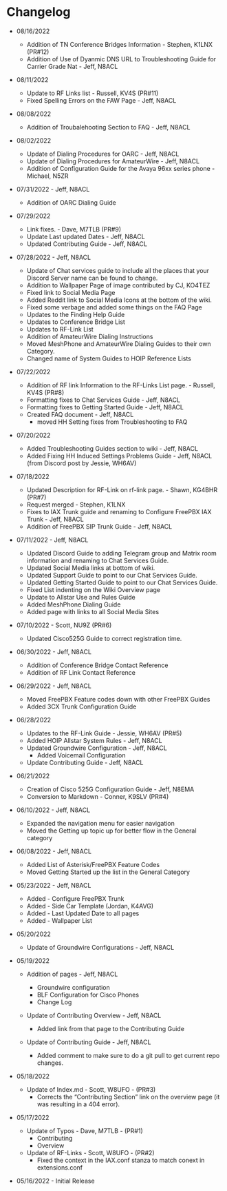 # Changelog

* 08/16/2022
    * Addition of TN Conference Bridges Information - Stephen, K1LNX (PR#12)
    * Addition of Use of Dyanmic DNS URL to Troubleshooting Guide for Carrier Grade Nat - Jeff, N8ACL

* 08/11/2022
    * Update to RF Links list - Russell, KV4S (PR#11)
    * Fixed Spelling Errors on the FAW Page - Jeff, N8ACL

* 08/08/2022
    * Addition of Troubalehooting Section to FAQ - Jeff, N8ACL

* 08/02/2022
    * Update of Dialing Procedures for OARC - Jeff, N8ACL
    * Update of Dialing Procedures for AmateurWire - Jeff, N8ACL
    * Addition of Configuration Guide for the Avaya 96xx series phone - Michael, N5ZR

* 07/31/2022 - Jeff, N8ACL
    * Addition of OARC Dialing Guide

* 07/29/2022 
    * Link fixes. - Dave, M7TLB (PR#9)
    * Update Last updated Dates - Jeff, N8ACL
    * Updated Contributing Guide - Jeff, N8ACL

* 07/28/2022 - Jeff, N8ACL
    * Update of Chat services guide to include all the places that your Discord Server name can be found to change.
    * Addition to Wallpaper Page of image contributed by CJ, KO4TEZ
    * Fixed link to Social Media Page
    * Added Reddit link to Social Media Icons at the bottom of the wiki.
    * Fixed some verbage and added some things on the FAQ Page
    * Updates to the Finding Help Guide
    * Updates to Conference Bridge List
    * Updates to RF-Link List
    * Addition of AmateurWire Dialing Instructions
    * Moved MeshPhone and AmateurWire Dialing Guides to their own Category.
    * Changed name of System Guides to HOIP Reference Lists

* 07/22/2022
    * Addition of RF link Information to the RF-Links List page. - Russell, KV4S (PR#8)
    * Formatting fixes to Chat Services Guide - Jeff, N8ACL
    * Formatting fixes to Getting Started Guide - Jeff, N8ACL
    * Created FAQ document - Jeff, N8ACL
        * moved HH Setting fixes from Troubleshooting to FAQ 

* 07/20/2022
    * Added Troubleshooting Guides section to wiki - Jeff, N8ACL
    * Added Fixing HH Induced Settings Problems Guide - Jeff, N8ACL (from Discord post by Jessie, WH6AV)

* 07/18/2022 
    * Updated Description for RF-Link on rf-link page. - Shawn, KG4BHR (PR#7)
    * Request merged - Stephen, K1LNX
    * Fixes to IAX Trunk guide and renaming to Configure FreePBX IAX Trunk - Jeff, N8ACL
    * Addition of FreePBX SIP Trunk Guide - Jeff, N8ACL

* 07/11/2022 - Jeff, N8ACL
    * Updated Discord Guide to adding Telegram group and Matrix room information and renaming to Chat Services Guide.
    * Updated Social Media links at bottom of wiki.
    * Updated Support Guide to point to our Chat Services Guide.
    * Updated Getting Started Guide to point to our Chat Services Guide.
    * Fixed List indenting on the Wiki Overview page
    * Update to Allstar Use and Rules Guide
    * Added MeshPhone Dialing Guide
    * Added page with links to all Social Media Sites

* 07/10/2022 - Scott, NU9Z (PR#6)
    * Updated Cisco525G Guide to correct registration time.

* 06/30/2022 - Jeff, N8ACL
    * Addition of Conference Bridge Contact Reference
    * Addition of RF Link Contact Reference

* 06/29/2022 - Jeff, N8ACL
    * Moved FreePBX Feature codes down with other FreePBX Guides
    * Added 3CX Trunk Configuration Guide

* 06/28/2022
    * Updates to the RF-Link Guide - Jessie, WH6AV (PR#5)
    * Added HOIP Allstar System Rules - Jeff, N8ACL
    * Updated Groundwire Configuration - Jeff, N8ACL
        * Added Voicemail Configuration
    * Update Contributing Guide - Jeff, N8ACL
 
* 06/21/2022
    * Creation of Cisco 525G Configuration Guide - Jeff, N8EMA
    * Conversion to Markdown - Conner, K9SLV (PR#4)

* 06/10/2022 - Jeff, N8ACL
    * Expanded the navigation menu for easier navigation
    * Moved the Getting up topic up for better flow in the General category

* 06/08/2022 - Jeff, N8ACL
    * Added List of Asterisk/FreePBX Feature Codes
    * Moved Getting Started up the list in the General Category

* 05/23/2022 - Jeff, N8ACL
    * Added - Configure FreePBX Trunk
    * Added - Side Car Template (Jordan, K4AVG)
    * Added - Last Updated Date to all pages
    * Added - Wallpaper List

* 05/20/2022
    * Update of Groundwire Configurations - Jeff, N8ACL

* 05/19/2022
    * Addition of pages - Jeff, N8ACL
        * Groundwire configuration
        * BLF Configuration for Cisco Phones
        * Change Log
    * Update of Contributing Overview - Jeff, N8ACL
        * Added link from that page to the Contributing Guide

    * Update of Contributing Guide - Jeff, N8ACL
        * Added comment to make sure to do a git pull to get current repo changes.

* 05/18/2022
    * Update of Index.md - Scott, W8UFO - (PR#3)
        * Corrects the “Contributing Section” link on the overview page (it was resulting in a 404 error).

* 05/17/2022
    * Update of Typos - Dave, M7TLB - (PR#1)
        * Contributing
        * Overview
    * Update of RF-Links - Scott, W8UFO - (PR#2)
        * Fixed the context in the IAX.conf stanza to match conext in extensions.conf

* 05/16/2022 - Initial Release